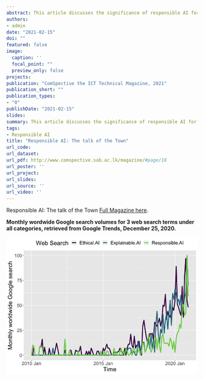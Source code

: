```yaml
---
abstract: This article discusses the significance of responsible AI for the protection of humanity in an exceedingly unpredictable future. 
authors:
- admin
date: "2021-02-15"
doi: ""
featured: false
image:
  caption: ''
  focal_point: ""
  preview_only: false
projects:
publication: "ComSpective the ICT Technical Magazine, 2021"
publication_short: ""
publication_types:
- "0"
publishDate: "2021-02-15"
slides: 
summary: This article discusses the significance of responsible AI for the protection of humanity in an exceedingly unpredictable future. 
tags:
- Responsible AI
title: "Responsible AI: The talk of the Town" 
url_code: 
url_dataset: 
url_pdf: http://www.comspective.sab.ac.lk/magazine/#page/18
url_poster: ''
url_project: 
url_slides: 
url_source: ''
url_video: ''
---
```

Responsible AI: The talk of the Town [Full Magazine here](http://www.comspective.sab.ac.lk/magazine/#page/18).

**Monthly wordwide Google search volumes for 3 web search terms under all categories, retrieved from Google Trends, December 25, 2020.**

![Monthly wordwide Google search volumes for 3 web search terms under all categories, retrieved from Google Trends, December 25, 2020.](google.jpeg)
